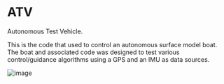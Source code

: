 # ATV
Autonomous Test Vehicle.

This is the code that used to control an autonomous surface model boat. The boat and associated code was designed to test various control/guidance algorithms 
using a GPS and an IMU as data sources.

![image](https://user-images.githubusercontent.com/25494253/216802995-cab7602f-88b6-4443-bbd1-32bc539012d9.png)

